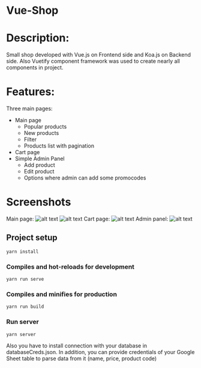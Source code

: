 # Vue-Shop

# Description: 
  Small shop developed with Vue.js on Frontend side and Koa.js on Backend side. Also Vuetify component framework was used to create nearly all components in project.
# Features:
  Three main pages:
   * Main page
     * Popular products
     * New products
     * Filter
     * Products list with pagination
   * Cart page
   * Simple Admin Panel
     * Add product
     * Edit product
     * Options where admin can add some promocodes
# Screenshots
Main page:
![alt text](https://picua.org/images/2019/05/31/bf8c4651fc52f81bc7582a83e6896b1d.png)
![alt text](https://picua.org/images/2019/05/31/b0a8ff14f47dbb6d9d268358507cd6dc.png)
Cart page:
![alt text](https://picua.org/images/2019/05/31/75471a4348eb5466324d07b9e7c10e13.png)
Admin panel:
![alt text](https://picua.org/images/2019/05/31/b668d0316f3996828834b0cedb981100.png)

## Project setup
```
yarn install
```

### Compiles and hot-reloads for development
```
yarn run serve
```

### Compiles and minifies for production
```
yarn run build
```
### Run server
```
yarn server
```
Also you have to install connection with your database in databaseCreds.json. In addition, you can provide credentials of your Google Sheet table to parse data from it (name, price, product code)




